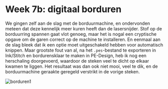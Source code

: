 # Week 7b: digitaal borduren

We gingen zelf aan de slag met de borduurmachine, en ondervonden meteen dat deze kennelijk meer kuren heeft dan de lasersnijder. Stof op de borduurring spannen gaat vlot genoeg, maar het is nogal een cryptische opgave om de garen correct op de machine te installeren. En eenmaal aan de slag bleek dat ik een optie moet uitgeschakeld hebben voor automatisch knippen. Maar grootste fout van al, na het `.pes`-bestand te exporteren in Ink/Stitch en bordurensklaar te maken in PE-Design, heb ik nog een herschaling doorgevoerd, waardoor de steken veel te dicht op elkaar kwamen te liggen. Het resultaat was dan ook niet mooi, veel te dik, en de borduurmachine geraakte geregeld verstrikt in de vorige steken.

![borduren1](../assets/images/project/07bBorduren1.jpg "borduren")
